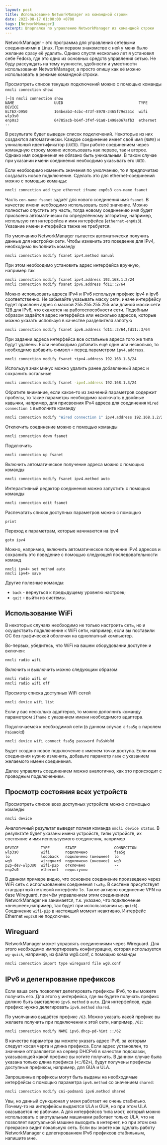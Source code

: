 ```yaml
---
layout: post
title: Использование NetworkManager из командной строки
date: 2022-08-17 01:00:00 +0700
tags: [NetworkManager]
excerpt: Шпаргалка по управлению NetworkManager из командной строки
---
```

NetworkManager - это программа для управления сетевыми соединениями в Linux. При первом знакомстве с ней у меня было желание сразу её удалить. Однако спустя несколько лет я установил себе Fedora, где это одно из основных средств управления сетью. Не буду рассуждать на тему нужности, удобности и уместности использования NetworkManager, а просто опишу как её можно использовать в режиме командной строки.

Просмотреть список текущих подключений можно с помощью команды `nmcli connection show`:

```console
[~]$ nmcli connection show
NAME                  UUID                                  TYPE       DEVICE 
ELTEX-D950            164beab3-4cbc-473f-8978-3465f79e251c  wifi       wlp3s0 
enp0s3                64785acb-b64f-3f4f-91a8-1498e067afb3  ethernet   --     
```

В результате будет выведен список подключений. Некоторые из них создаются автоматически. Каждое соединение имеет своё имя (`NAME`) и уникальный идентификатор (`UUID`). При работе соединением через командную строку можно использовать как первое, так и второе. Однако имя соединения не обязано быть уникальным. В таком случае при указании имени соединения необходимо указывать его `UUID`.

Если необходимо изменить значения по умолчанию, то я предпочитаю создавать новое подключение. Сделать это для ethernet-соединений можно с помощью команды:

```bash
nmcli connection add type ethernet ifname enp0s3 con-name fsanet
```

Часть `con-name fsanet` задаёт для нового соединения имя `fsanet`. В качестве имени необходимо использовать своё значение. Можно полностью опустить эту часть, тогда новому соединению имя будет присвоено автоматически по определённому алгоритму, например, использую тип интерфейса и имя интерфейса (`ethernet-enp0s3`). Указание имени интерфейса также не требуется.

По умолчанию NetworkManager пытается автоматически получить данные для настройки сети. Чтобы изменить это поведение для IPv4, необходимо выполнить команду

```bash
nmcli connection modify fsanet ipv4.method manual
```

При этом необходимо установить адрес интерфейса вручную, например так

```bash
nmcli connection modify fsanet ipv4.address 192.168.1.2/24
nmcli connection modify fsanet ipv6.address fd11::2/64
```

Можно использовать адреса IPv4 и IPv6 используя префикс ipv4 и ipv6 соответственно. Не забывайте указывать маску сети, иначе интерфейсу будет присвоен адрес с маской 255.255.255.255 или длиной маски сети 128 для IPv6, что скажется на работоспособности сети. Подобным образом задаётся адрес интерфейса или несколько адресов, которые можно указать используя в качестве разделителя запятую

```bash
nmcli connection modify fsanet ipv6.address fd11::2/64,fd11::3/64
```

При задании адреса интерфейса все остальные адреса того же типа будут удалены. Если необходимо добавить ещё один или несколько, то необходимо добавить символ `+` перед параметром `ipv4.address`.

```bash
nmcli connection modify fsanet +ipv4.address 192.168.1.3/24
```

Используя знак минус можно удалить ранее добавленный адрес и сохранить остальные

```bash
nmcli connection modify fsanet -ipv4.address 192.168.1.3/24
```

Обратите внимание, если какое-то из значений параметров содержит пробелы, то такие параметры необходимо заключать в двойные кавычки, например, для присвоения IPv4 адреса для соединения `Wired connection 1` выполните команду

```bash
nmcli connection modify "Wired connection 1" ipv4.address 192.168.1.2/24
```

Отключить соединение можно с помощью команды

```bash
nmcli connection down fsanet
```

Подключить

```bash
nmcli connection up fsanet
```

Включить автоматическое получение адреса можно с помощью команды

```bash
nmcli connection modify fsanet ipv4.method auto
```

Интерактивный редактор соединения можно запустить с помощью команды

```bash
nmcli connection edit fsanet
```

Распечатать список доступных параметров можно с помощью

```console
print
```

Переход к параметрам, которые начинаются на ipv4

```console
goto ipv4
```

Можно, например, включить автоматическое получение IPv4 адресов и сохранить это поведение с помощью следующей последовательности команд

```console
nmcli ipv4> set method auto
nmcli ipv4> save
```

Другие полезные команды:

* `back` - вернуться к предыдущему уровняю настроек;
* `quit` - выйти из системы.

## Использование WiFi

В некоторых случаях необходимо не только настроить сеть, но и осуществить подключение к WiFi сети, например, если вы поставили ОС без графической оболочки на одноплатный компьютер.

Во-первых, убедитесь, что WiFi на вашем оборудовании доступен и включен:

```bash
nmcli radio wifi
```

Включить и выключить можно следующим образом

```bash
nmcli radio wifi on
nmcli radio wifi off
```

Просмотр списка доступных WiFi сетей

```bash
nmcli device wifi list
```

Если у вас несколько адаптеров, то можно дополнить команду параметром `ifname` с указанием имени необходимого адаптера.

Подключаемся к необходимой сети (в данном случае к `fsa5g` с паролем `PaSsWoRd`)

```bash
nmcli device wifi connect fsa5g password PaSsWoRd
```

Будет создано новое подключение с именем точки доступа. Если имя соединения нужно изменить, добавьте параметр `name` с указанием желаемого имени соединения.

Далее управлять соединением можно аналогично, как это происходит с проводным подключением.

## Просмотр состояния всех устройств

Просмотреть список всех доступных устройств можно с помощью команды

```bash
nmcli device
```

Аналогичный результат выведет полная команда `nmcli device status`. В результате будет указаны имена устройств, типы устройств, их состояние и имя используемого соединения, например

```console
DEVICE          TYPE       STATE                 CONNECTION 
wlp3s0          wifi       подключено            fsa5g
lo              loopback   подключено (внешнее)  lo
wg0             wireguard  подключено (внешнее)  wg0
p2p-dev-wlp3s0  wifi-p2p   отключено             --
enp2s0          ethernet   недоступно            --
```

В данном примере видно, что основное соединение произведено через WiFi сеть с использованием соединения `fsa5g`. В системе присутствует стандартный петлевой интерфейс `lo`. Также активно соединение VPN на базе Wireguard, при чём управлением этим соединением NetworkManager не занимается, т.к. указано, что подключение «внешнее»,например, так будет при использовании `wg-quick`). Соединение `wifi-p2p` в настоящий момент неактивно. Интерфейс Ethernet `enp2s0` не подключен.

## Wireguard

NetworkManager может управлять соединениями через Wireguard. Для этого необходимо импортировать конфигурацию, которая используется `wg-quick`, например, из файла wg0.conf, с помощью команды

```bash
nmcli connection import type wireguard file wg0.conf
```

## IPv6 и делегирование префиксов

Если ваша сеть позволяет делегировать префиксы IPv6, то вы можете получить его. Для этого у интерфейса, где вы будете получать префикс должно быть выставлено `ipv6.method` в `auto`. Для интерфейсов, куда префикс нужно делегировать `ipv6.method` `shared`.

По умолчанию выдаётся префикс `/63`. Можно указать какой префикс вы желаете получить при подключении к этой сети, например, `/62`:

```bash
nmcli connection modify NAME ipv6.dhcp-pd-hint ::/62
```

В качестве параметра вы можете указать адрес IPv6, за которым следует косая черта и длина префикса. Если адрес установлен, то значение отправляется на сервер DHCPv6 в качестве подсказки, указывающей какой префикс вы хотите получить. В данном случае была указана только длина префикса («::/62»), будут получены префиксы доступные префиксы, например, для GUA и ULA.

Запрошенные префиксы могут быть выданы на необходимые интерфейсы с помощью параметра `ipv6.method` со значением `shared`:

```bash
nmcli connection modify cni-podman1 ipv6.method shared
```

Увы, но данный функционал у меня работает не очень стабильно. Почему-то на интерфейсы выдаются ULA и GUA, но при этом ULA оказывается не рабочим. А для интерфейсов типа мост, который можно использовать с виртуальным машинами работает только ULA, что не позволяет виртуальной машине выходить в интернет, но при этом она прекрасно видит локальную сеть. Если вы знаете как сделать работу NetworkManager c делегированием IPv6 префиксов стабильным, напишите мне.

<!--
```bash
ip link add name br-kvm type bridge
ip link set dev br-kvm up
nmcli connection add type bridge ifname br-kvm con-name br-kvm ipv6.method shared
```
-->